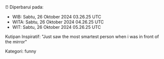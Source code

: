 ⏰ Diperbarui pada:
- WIB: Sabtu, 26 Oktober 2024 03.26.25 UTC
- WITA: Sabtu, 26 Oktober 2024 04.26.25 UTC
- WIT: Sabtu, 26 Oktober 2024 05.26.25 UTC

Kutipan Inspiratif:
"Just saw the most smartest person when i was in front of the mirror"


Kategori: funny

